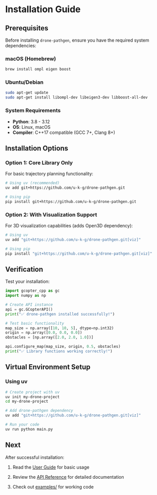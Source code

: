 # Installation Guide

## Prerequisites

Before installing `drone-pathgen`, ensure you have the required system dependencies:

### macOS (Homebrew)

```bash
brew install ompl eigen boost
```

### Ubuntu/Debian

```bash
sudo apt-get update
sudo apt-get install libompl-dev libeigen3-dev libboost-all-dev
```

### System Requirements

- **Python**: 3.8 - 3.12
- **OS**: Linux, macOS  
- **Compiler**: C++17 compatible (GCC 7+, Clang 8+)

## Installation Options

### Option 1: Core Library Only

For basic trajectory planning functionality:

```bash
# Using uv (recommended)
uv add git+https://github.com/u-k-g/drone-pathgen.git

# Using pip
pip install git+https://github.com/u-k-g/drone-pathgen.git
```

### Option 2: With Visualization Support

For 3D visualization capabilities (adds Open3D dependency):

```bash
# Using uv
uv add "git+https://github.com/u-k-g/drone-pathgen.git[viz]"

# Using pip  
pip install "git+https://github.com/u-k-g/drone-pathgen.git[viz]"
```

## Verification

Test your installation:

```python
import gcopter_cpp as gc
import numpy as np

# Create API instance
api = gc.GCopterAPI()
print("✅ drone-pathgen installed successfully!")

# Test basic functionality
map_size = np.array([10, 10, 5], dtype=np.int32)
origin = np.array([0.0, 0.0, 0.0])
obstacles = [np.array([2.0, 2.0, 1.0])]

api.configure_map(map_size, origin, 0.5, obstacles)
print("✅ Library functions working correctly!")
```

## Virtual Environment Setup

### Using uv

```bash
# Create project with uv
uv init my-drone-project
cd my-drone-project

# Add drone-pathgen dependency
uv add "git+https://github.com/u-k-g/drone-pathgen.git[viz]"

# Run your code
uv run python main.py
```

## Next

After successful installation:

1. Read the [User Guide](user_guide.md) for basic usage

2. Review the [API Reference](api_reference.md) for detailed documentation
3. Check out [examples/](../examples/) for working code  
